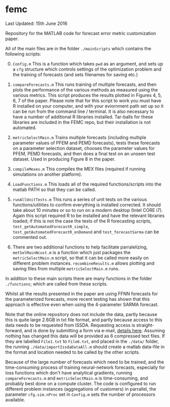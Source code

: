 # femc
Last Updated: 15th June 2016

Repository for the MATLAB code for forecast error metric customization paper.

All of the main files are in the folder `./mainScripts` which contains the following scripts:

0) `Config.m`
This is a function which takes `pwd` as an argument, and sets up a `cfg` structure which controls settings of the optimization problem and the training of forecasts (and sets filenames for saving etc.)

1) `compareForecasts.m`
This runs training of multiple forecasts, and then plots the performance of the various methods as measured using the various metrics. This script produces the results plotted in Figures 4, 5, 6, 7 of the paper. Please note that for this script to work you must have R installed on your computer, and with your eviornment path set up so it can be run from the command line / terminal. It is also necessary to have a number of additional R libraries installed. Tar-balls for these libraries are included in the FEMC repo, but their installation is not automated.

2) `metricSelectMain.m`
Trains multiple forecasts (including multiple parameter values of PFEM and PEMD forecasts), tests these forecasts on a parameter selection dataset, chooses the parameter values for PFEM, PEMD forecasts, and then does a final test on an unseen test dataset. Used in producing Figure 8 in the paper.

3) `compileMexes.m`
This compiles the MEX files (required if running simulations on another platform).

4) `LoadFunctions.m`
This loads all of the required functions/scripts into the matlab PATH so that they can be called.

5) `runAllUnitTests.m`
This runs a series of unit tests on the various functions/utilities to confirm everything is installed corrected. It should take about 10 minutes or so to run on a modern desktop (Intel CORE i7). Again this script required R to be installed and have the relevant libraries loaded; if this is not the case the tests of the R forecasting scripts, `test_getAutomatedForecastR_simple`, `test_getAutomatedForecastR_onDemand` and `test_forecastSarma` can be commented out.

6) There are two additional functions to help facilitate parralelizing, `metSelMainNcust.m` is a function which just packages the `metricSelectMain.m` script, so that it can be called more easily on different problem instances. `recombineResults.m` allows plotting and saving files from multiple `metricSelectMain.m` runs.



In addition to these main scripts there are many functions in the folder `./functions`; which are called from these scripts.

Whilst all the results presented in the paper are using FFNN forecasts for the parameterized forecasts, more recent testing has shown that this approach is effective even when using the 4-parameter SARMA forecast.

Note that the online repository does not include the data, partly because this is quite large 2.6GB in txt file format, and partly because access to this data needs to be requested from ISSDA. Requesting access is straight-forward, and is done by submitting a form via e-mail, [details here](http://www.ucd.ie/issda/data/commissionforenergyregulationcer). Assuming nothing has changed this data will be provided as 6 compressed text files. If they are labelled `File1.txt` to `File6.txt`, and placed in the `./data/` folder, the running `./data/importIssdaDataAll.m` should create a matlab data-file in the format and location needed to be called by the other scripts.

Because of the large number of forecasts which need to be trained, and the time-consuming process of training neural-network forecasts, especially for loss functions which don't have analytical gradients, running `compareForecasts.m` and `metricSelectMain.m` is time-consuming, and probably best done on a compute cluster. The code is configured to run different problem instances (aggregations of customers) in parrallel, the parameter `cfg.sim.nProc` set in `Config.m` sets the number of processors available.